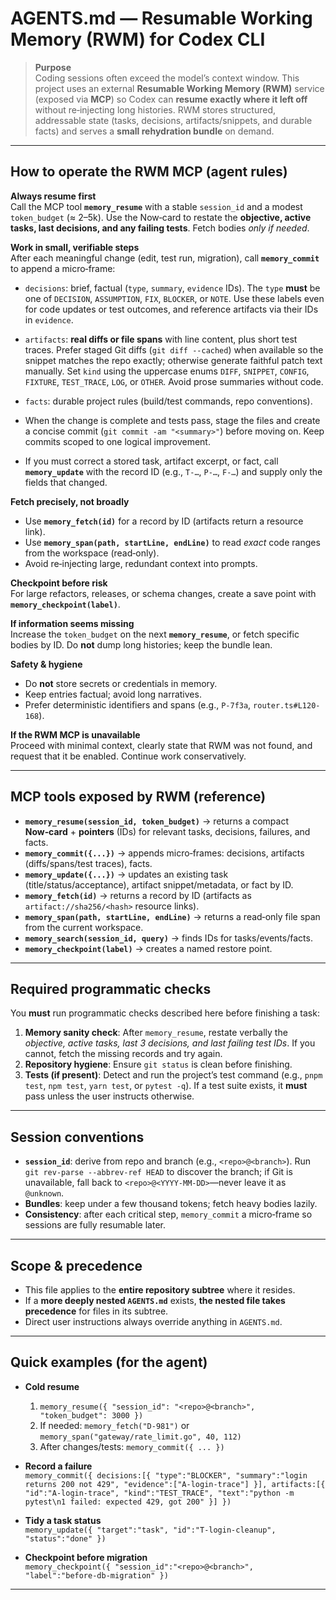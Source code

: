 # AGENTS.md — Resumable Working Memory (RWM) for Codex CLI

> **Purpose**  
> Coding sessions often exceed the model’s context window. This project uses an external **Resumable Working Memory (RWM)** service (exposed via **MCP**) so Codex can **resume exactly where it left off** without re‑injecting long histories. RWM stores structured, addressable state (tasks, decisions, artifacts/snippets, and durable facts) and serves a **small rehydration bundle** on demand.

---

## How to operate the RWM MCP (agent rules)

**Always resume first**  
Call the MCP tool **`memory_resume`** with a stable `session_id` and a modest `token_budget` (≈ 2–5k). Use the Now‑card to restate the **objective, active tasks, last decisions, and any failing tests**. Fetch bodies *only if needed*.

**Work in small, verifiable steps**  
After each meaningful change (edit, test run, migration), call **`memory_commit`** to append a micro‑frame:
- `decisions`: brief, factual (`type`, `summary`, `evidence` IDs). The `type` **must** be one of `DECISION`, `ASSUMPTION`, `FIX`, `BLOCKER`, or `NOTE`. Use these labels even for code updates or test outcomes, and reference artifacts via their IDs in `evidence`.  
- `artifacts`: **real diffs or file spans** with line content, plus short test traces. Prefer staged Git diffs (`git diff --cached`) when available so the snippet matches the repo exactly; otherwise generate faithful patch text manually. Set `kind` using the uppercase enums `DIFF`, `SNIPPET`, `CONFIG`, `FIXTURE`, `TEST_TRACE`, `LOG`, or `OTHER`. Avoid prose summaries without code.  
- `facts`: durable project rules (build/test commands, repo conventions).

- When the change is complete and tests pass, stage the files and create a concise commit (`git commit -am "<summary>"`) before moving on. Keep commits scoped to one logical improvement.
- If you must correct a stored task, artifact excerpt, or fact, call **`memory_update`** with the record ID (e.g., `T-…`, `P-…`, `F-…`) and supply only the fields that changed.

**Fetch precisely, not broadly**  
- Use **`memory_fetch(id)`** for a record by ID (artifacts return a resource link).  
- Use **`memory_span(path, startLine, endLine)`** to read *exact* code ranges from the workspace (read‑only).  
- Avoid re‑injecting large, redundant context into prompts.

**Checkpoint before risk**  
For large refactors, releases, or schema changes, create a save point with **`memory_checkpoint(label)`**.

**If information seems missing**  
Increase the `token_budget` on the next **`memory_resume`**, or fetch specific bodies by ID. Do **not** dump long histories; keep the bundle lean.

**Safety & hygiene**  
- Do **not** store secrets or credentials in memory.  
- Keep entries factual; avoid long narratives.  
- Prefer deterministic identifiers and spans (e.g., `P-7f3a`, `router.ts#L120-168`).

**If the RWM MCP is unavailable**  
Proceed with minimal context, clearly state that RWM was not found, and request that it be enabled. Continue work conservatively.

---

## MCP tools exposed by RWM (reference)

- **`memory_resume(session_id, token_budget)`** → returns a compact **Now‑card** + **pointers** (IDs) for relevant tasks, decisions, failures, and facts.  
- **`memory_commit({...})`** → appends micro‑frames: decisions, artifacts (diffs/spans/test traces), facts.  
- **`memory_update({...})`** → updates an existing task (title/status/acceptance), artifact snippet/metadata, or fact by ID.  
- **`memory_fetch(id)`** → returns a record by ID (artifacts as `artifact://sha256/<hash>` resource links).  
- **`memory_span(path, startLine, endLine)`** → returns a read‑only file span from the current workspace.  
- **`memory_search(session_id, query)`** → finds IDs for tasks/events/facts.  
- **`memory_checkpoint(label)`** → creates a named restore point.

---

## Required programmatic checks

You **must** run programmatic checks described here before finishing a task:
1. **Memory sanity check**: After `memory_resume`, restate verbally the *objective, active tasks, last 3 decisions, and last failing test IDs*. If you cannot, fetch the missing records and try again.  
2. **Repository hygiene**: Ensure `git status` is clean before finishing.  
3. **Tests (if present)**: Detect and run the project’s test command (e.g., `pnpm test`, `npm test`, `yarn test`, or `pytest -q`). If a test suite exists, it **must** pass unless the user instructs otherwise.

---

## Session conventions

- **`session_id`**: derive from repo and branch (e.g., `<repo>@<branch>`). Run `git rev-parse --abbrev-ref HEAD` to discover the branch; if Git is unavailable, fall back to `<repo>@<YYYY-MM-DD>`—never leave it as `@unknown`.  
- **Bundles**: keep under a few thousand tokens; fetch heavy bodies lazily.  
- **Consistency**: after each critical step, `memory_commit` a micro‑frame so sessions are fully resumable later.

---

## Scope & precedence

- This file applies to the **entire repository subtree** where it resides.  
- If a **more deeply nested `AGENTS.md`** exists, **the nested file takes precedence** for files in its subtree.  
- Direct user instructions always override anything in `AGENTS.md`.

---

## Quick examples (for the agent)

- **Cold resume**  
  1. `memory_resume({ "session_id": "<repo>@<branch>", "token_budget": 3000 })`  
  2. If needed: `memory_fetch("D-981")` or `memory_span("gateway/rate_limit.go", 40, 112)`  
  3. After changes/tests: `memory_commit({ ... })`

- **Record a failure**  
  `memory_commit({ decisions:[{ "type":"BLOCKER", "summary":"login returns 200 not 429", "evidence":["A-login-trace"] }], artifacts:[{ "id":"A-login-trace", "kind":"TEST_TRACE", "text":"python -m pytest\n1 failed: expected 429, got 200" }] })`

- **Tidy a task status**  
  `memory_update({ "target":"task", "id":"T-login-cleanup", "status":"done" })`

- **Checkpoint before migration**  
  `memory_checkpoint({ "session_id":"<repo>@<branch>", "label":"before-db-migration" })`

---
